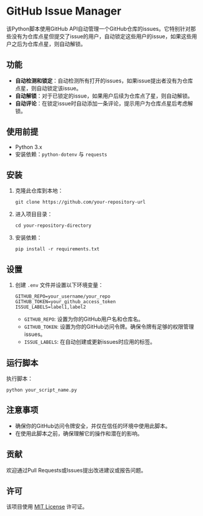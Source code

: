 
# GitHub Issue Manager

该Python脚本使用GitHub API自动管理一个GitHub仓库的issues。它特别针对那些没有为仓库点星但提交了issue的用户，自动锁定这些用户的issue，如果这些用户之后为仓库点星，则自动解锁。

## 功能

- **自动检测和锁定**：自动检测所有打开的issues，如果issue提出者没有为仓库点星，则自动锁定该issue。
- **自动解锁**：对于已锁定的issue，如果用户后续为仓库点了星，则自动解锁。
- **自动评论**：在锁定issue时自动添加一条评论，提示用户为仓库点星后考虑解锁。

## 使用前提

- Python 3.x
- 安装依赖：`python-dotenv` 与 `requests`

## 安装

1. 克隆此仓库到本地：

    ```
    git clone https://github.com/your-repository-url
    ```

2. 进入项目目录：

    ```
    cd your-repository-directory
    ```

3. 安装依赖：

    ```
    pip install -r requirements.txt
    ```

## 设置

1. 创建 `.env` 文件并设置以下环境变量：

    ```
    GITHUB_REPO=your_username/your_repo
    GITHUB_TOKEN=your_github_access_token
    ISSUE_LABELS=label1,label2
    ```

    - `GITHUB_REPO`: 设置为你的GitHub用户名和仓库名。
    - `GITHUB_TOKEN`: 设置为你的GitHub访问令牌。确保令牌有足够的权限管理issues。
    - `ISSUE_LABELS`: 在自动创建或更新issues时应用的标签。

## 运行脚本

执行脚本：

```
python your_script_name.py
```

## 注意事项

- 确保你的GitHub访问令牌安全，并仅在信任的环境中使用此脚本。
- 在使用此脚本之前，确保理解它的操作和潜在的影响。

## 贡献

欢迎通过Pull Requests或Issues提出改进建议或报告问题。

## 许可

该项目使用 [MIT License](LICENSE) 许可证。
